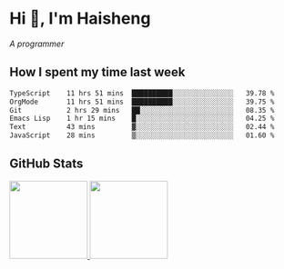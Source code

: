 
# Hi 👋, I'm Haisheng

*A programmer*

<!---
## What I'm reading

[Reading list](https://freizl.github.io/info/books.html)
-->

## How I spent my time last week

<!--START_SECTION:waka-->

```txt
TypeScript    11 hrs 51 mins  ██████████░░░░░░░░░░░░░░░   39.78 %
OrgMode       11 hrs 51 mins  ██████████░░░░░░░░░░░░░░░   39.75 %
Git           2 hrs 29 mins   ██░░░░░░░░░░░░░░░░░░░░░░░   08.35 %
Emacs Lisp    1 hr 15 mins    █░░░░░░░░░░░░░░░░░░░░░░░░   04.25 %
Text          43 mins         ▓░░░░░░░░░░░░░░░░░░░░░░░░   02.44 %
JavaScript    28 mins         ▒░░░░░░░░░░░░░░░░░░░░░░░░   01.60 %
```

<!--END_SECTION:waka-->

## GitHub Stats

<a href="https://github.com/hw202207">
  <img height="137px" src="https://github-readme-stats.vercel.app/api?username=freizl&hide_title=false&hide_border=true&show_icons=true&include_all_commits=true&count_private=true&line_height=21&theme=" />
  <img height="137px" src="https://github-readme-stats.vercel.app/api/top-langs/?username=freizl&hide_title=true&hide_border=true&layout=compact&langs_count=6&theme=" />
</a>
